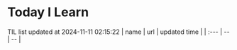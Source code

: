 # Today I Learn 
TIL list updated at 2024-11-11 02:15:22
| name | url | updated time |
| :--- | -- | -- |
